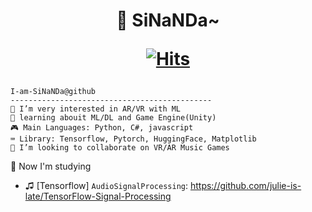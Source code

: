<h1 align="center">👋 SiNaNDa~ 

[![Hits](https://hits.seeyoufarm.com/api/count/incr/badge.svg?url=https%3A%2F%2Fgithub.com%2FSiNaNDa-Artist&count_bg=%23ADEBFF&title_bg=%23C1D5E7&icon=&icon_color=%23BE7B7B&title=hits&edge_flat=false)](https://hits.seeyoufarm.com)  
</h1>  

```
I-am-SiNaNDa@github
---------------------------------------------
👀 I’m very interested in AR/VR with ML  
🌱 learning abouit ML/DL and Game Engine(Unity)  
🎮 Main Languages: Python, C#, javascript  
⌨ Library: Tensorflow, Pytorch, HuggingFace, Matplotlib  
💞️ I’m looking to collaborate on VR/AR Music Games  
```
👀
Now I'm studying    
* ♫ [Tensorflow] `AudioSignalProcessing`: https://github.com/julie-is-late/TensorFlow-Signal-Processing
